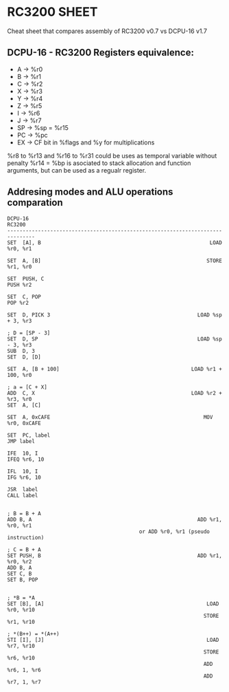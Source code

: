 RC3200 SHEET
============

Cheat sheet that compares assembly of RC3200 v0.7 vs DCPU-16 v1.7 

## DCPU-16 - RC3200 Registers equivalence:
    
- A   -> %r0
- B   -> %r1
- C   -> %r2
- X   -> %r3
- Y   -> %r4
- Z   -> %r5
- I   -> %r6
- J   -> %r7
- SP  -> %sp = %r15
- PC  -> %pc
- EX  -> CF bit in %flags and %y for multiplications

%r8 to %r13 and %r16 to %r31 could be uses as temporal variable without penalty
%r14 = %bp is asociated to stack allocation and function arguments, but can be 
used as a regualr register.

## Addresing modes and ALU operations comparation

    DCPU-16                                                                  RC3200
    -------------------------------------------------------------------------------
    SET  [A], B                                                       LOAD %r0, %r1
    
    SET  A, [B]                                                      STORE %r1, %r0
    
    SET  PUSH, C                                                           PUSH %r2

    SET  C, POP                                                             POP %r2

    SET  D, PICK 3                                                LOAD %sp + 3, %r3

    ; D = [SP - 3]
    SET  D, SP                                                    LOAD %sp - 3, %r3
    SUB  D, 3
    SET  D, [D]                                                

    SET  A, [B + 100]                                           LOAD %r1 + 100, %r0
    
    ; a = [C + X]
    ADD  C, X                                                   LOAD %r2 + %r3, %r0
    SET  A, [C]                                          

    SET  A, 0xCAFE                                                  MOV %r0, 0xCAFE
    
    SET  PC, label                                                        JMP label

    IFE  10, I                                                         IFEQ %r6, 10

    IFL  10, I                                                          IFG %r6, 10

    JSR  label                                                           CALL label


    ; B = B + A
    ADD B, A                                                      ADD %r1, %r0, %r1
                                               or ADD %r0, %r1 (pseudo instruction)
    
    ; C = B + A
    SET PUSH, B                                                   ADD %r1, %r0, %r2
    ADD B, A
    SET C, B
    SET B, POP


    ; *B = *A
    SET [B], [A]                                                     LOAD %r0, %r10
                                                                    STORE %r1, %r10

    ; *(B++) = *(A++)
    STI [I], [J]                                                     LOAD %r7, %r10
                                                                    STORE %r6, %r10
                                                                    ADD %r6, 1, %r6
                                                                    ADD %r7, 1, %r7
